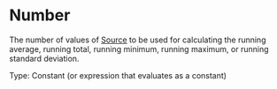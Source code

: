 # Number

The number of values of [Source](source.md) to be used for calculating the running average, running total, running minimum, running maximum, or running standard deviation.

Type: Constant (or expression that evaluates as a constant)
